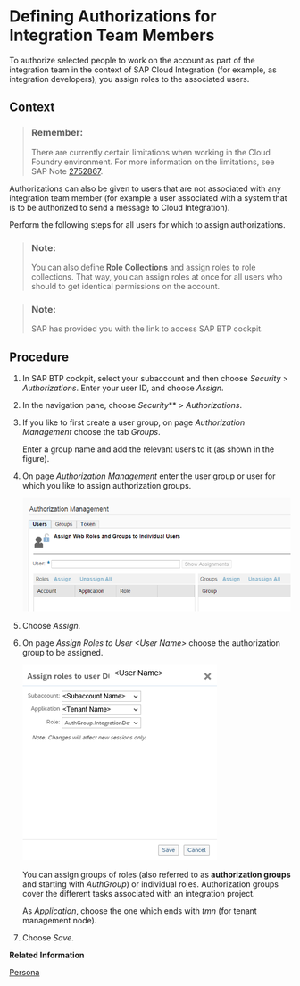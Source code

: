<!-- loio3ec767915f4b4cf894413971c8376ca5 -->

# Defining Authorizations for Integration Team Members

To authorize selected people to work on the account as part of the integration team in the context of SAP Cloud Integration \(for example, as integration developers\), you assign roles to the associated users.



## Context

> ### Remember:  
> There are currently certain limitations when working in the Cloud Foundry environment. For more information on the limitations, see SAP Note [2752867](https://me.sap.com/notes/2752867).

Authorizations can also be given to users that are not associated with any integration team member \(for example a user associated with a system that is to be authorized to send a message to Cloud Integration\).

Perform the following steps for all users for which to assign authorizations.

> ### Note:  
> You can also define **Role Collections** and assign roles to role collections. That way, you can assign roles at once for all users who should to get identical permissions on the account.

> ### Note:  
> SAP has provided you with the link to access SAP BTP cockpit.



## Procedure

1.  In SAP BTP cockpit, select your subaccount and then choose *Security* \> *Authorizations*. Enter your user ID, and choose *Assign*.

2.  In the navigation pane, choose *Security*** \> *Authorizations*.

3.  If you like to first create a user group, on page *Authorization Management* choose the tab *Groups*.

    Enter a group name and add the relevant users to it \(as shown in the figure\).

4.  On page *Authorization Management* enter the user group or user for which you like to assign authorization groups.

    ![](images/Authorization_Group_Assignment_1b154e9.png)

5.  Choose *Assign*.

6.  On page *Assign Roles to User <User Name\>* choose the authorization group to be assigned.

    ![](images/Assign_AuthGroup_5bd95f1.png)

    You can assign groups of roles \(also referred to as **authorization groups** and starting with *AuthGroup*\) or individual roles. Authorization groups cover the different tasks associated with an integration project.

    As *Application*, choose the one which ends with *tmn* \(for tenant management node\).

7.  Choose *Save*.


**Related Information**  


[Persona](../SecurityNeo/persona-2937e5c.md "When you perform user management tasks using SAP BTP SAP BTP cockpit, you find a set of predefined roles that you can assign to users of the account. According to the main tasks associated with integration projects, these roles are associated to certain persona relevant for an integration project.")

 <?sap-ot O2O class="- topic/link " href="289ef3f8cfad442ea86fe0d5ddad8c42.xml" text="" desc="" xtrc="link:2" xtrf="file:/home/builder/src/dita-all/cvv1690968981196/loio3268cb35959d4b368fb49de861bfe8a1_en-US/src/content/localization/en-us/3ec767915f4b4cf894413971c8376ca5.xml" ?> 


